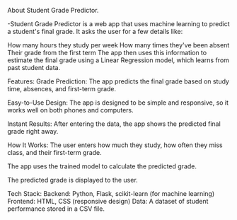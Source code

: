 About Student Grade Predictor.

-Student Grade Predictor is a web app that uses machine learning to predict a student's final grade. It asks the user for a few details like:

How many hours they study per week
How many times they've been absent
Their grade from the first term
The app then uses this information to estimate the final grade using a Linear Regression model, which learns from past student data.

Features:
Grade Prediction: The app predicts the final grade based on study time, absences, and first-term grade.

Easy-to-Use Design: The app is designed to be simple and responsive, so it works well on both phones and computers.

Instant Results: After entering the data, the app shows the predicted final grade right away.

How It Works:
The user enters how much they study, how often they miss class, and their first-term grade.

The app uses the trained model to calculate the predicted grade.

The predicted grade is displayed to the user.

Tech Stack:
Backend: Python, Flask, scikit-learn (for machine learning)
Frontend: HTML, CSS (responsive design)
Data: A dataset of student performance stored in a CSV file.
